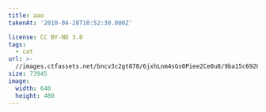 ```yaml
---
title: aao
takenAt: '2010-04-28T10:52:30.000Z'

license: CC BY-ND 3.0
tags:
  - cat
url: >-
  //images.ctfassets.net/bncv3c2gt878/6jxhLnm4sGs0Piee2Ce0u8/9ba15c69289beccdd38cb3fa677bd888/aao_4559757975_o
size: 73945
image:
  width: 640
  height: 480
---
```

